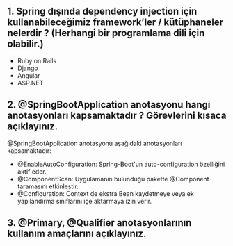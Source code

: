 ## 1. Spring dışında dependency injection için kullanabileceğimiz framework’ler / kütüphaneler nelerdir ? (Herhangi bir programlama dili için olabilir.)

- Ruby on Rails
- Django
- Angular
- ASP.NET

## 2. @SpringBootApplication anotasyonu hangi anotasyonları kapsamaktadır ? Görevlerini kısaca açıklayınız.

@SpringBootApplication anotasyonu aşağıdaki anotasyonları kapsamaktadır:
- @EnableAutoConfiguration: Spring-Boot'un auto-configuration özelliğini aktif eder.
- @ComponentScan: Uygulamanın bulunduğu pakette @Component taramasını etkinleştir.
- @Configuration: Context de ekstra Bean kaydetmeye veya ek yapılandırma sınıflarını içe aktarmaya izin verir.

## 3. @Primary, @Qualifier anotasyonlarının kullanım amaçlarını açıklayınız.

